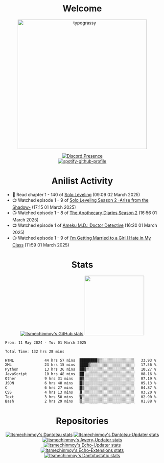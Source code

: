 <div align="center">

# Welcome
<a href="https://github.com/kawarimidoll/typograssy">
    <img alt="typograssy" src="https://typograssy.deno.dev/api?text=%E3%82%88%E3%81%86%E3%81%93%E3%81%9D%E3%81%BF%E3%81%AA%E3%81%95%E3%82%93%20-%20Itsmechinmoy--&&l0=none&l1=82d9d0&l2=027353&l3=038c4c&l4=01402e&bg=none&frame=none&speed=100&comment=" width="421.99">
</a>

[![Discord Presence](https://lanyard.cnrad.dev/api/523539866311720963?theme=dark&bg=Oe1116&animated=false&hideDiscrim=true&borderRadius=30px&hideActivity=whenNotUsed)](https://discord.com/users/523539866311720963)<br>
[![spotify-github-profile](https://spotify-github-profile.kittinanx.com/api/view?uid=31zczwoe3obxakjgkio7anubhkaq&cover_image=true&theme=novatorem&show_offline=true&background_color=121212&interchange=false&bar_color=53b14f&bar_color=ffffff&bar_color_cover=false)](https://spotify-github-profile.vercel.app/api/view?uid=31zczwoe3obxakjgkio7anubhkaq&redirect=true)
</div>

<div align="center">

# Anilist Activity
</div>
<!-- ANILIST_ACTIVITY:start -->

-   📖 Read chapter 1 - 140 of [Solo Leveling](https://anilist.co/manga/105398) (09:09 02 March 2025)
-   📺 Watched episode 1 - 9 of [Solo Leveling Season 2 -Arise from the Shadow-](https://anilist.co/anime/176496) (17:15 01 March 2025)
-   📺 Watched episode 1 - 8 of [The Apothecary Diaries Season 2](https://anilist.co/anime/176301) (16:56 01 March 2025)
-   📺 Watched episode 1 of [Ameku M.D.: Doctor Detective](https://anilist.co/anime/176642) (16:20 01 March 2025)
-   📺 Watched episode 1 - 9 of [I'm Getting Married to a Girl I Hate in My Class](https://anilist.co/anime/178462) (11:59 01 March 2025)

<!-- ANILIST_ACTIVITY:end -->
<div align="center">
    
# Stats
[![Itsmechinmoy's GitHub stats](https://github-readme-stats.vercel.app/api?username=itsmechinmoy&show_icons=true&theme=algolia)](https://github.com/anuraghazra/github-readme-stats)
<img src="https://github-readme-stackoverflow.vercel.app/?userID=25004176&theme=dark" height="194"/>
</div>
<!--START_SECTION:waka-->

```txt
From: 11 May 2024 - To: 01 March 2025

Total Time: 132 hrs 28 mins

HTML              44 hrs 57 mins  ████████▒░░░░░░░░░░░░░░░░   33.93 %
XML               23 hrs 15 mins  ████▒░░░░░░░░░░░░░░░░░░░░   17.56 %
Python            13 hrs 36 mins  ██▓░░░░░░░░░░░░░░░░░░░░░░   10.27 %
JavaScript        10 hrs 48 mins  ██░░░░░░░░░░░░░░░░░░░░░░░   08.16 %
Other             9 hrs 31 mins   █▓░░░░░░░░░░░░░░░░░░░░░░░   07.19 %
JSON              6 hrs 48 mins   █▒░░░░░░░░░░░░░░░░░░░░░░░   05.13 %
C                 6 hrs 27 mins   █▒░░░░░░░░░░░░░░░░░░░░░░░   04.87 %
CSS               4 hrs 13 mins   ▓░░░░░░░░░░░░░░░░░░░░░░░░   03.20 %
Text              3 hrs 50 mins   ▓░░░░░░░░░░░░░░░░░░░░░░░░   02.90 %
Bash              2 hrs 29 mins   ▒░░░░░░░░░░░░░░░░░░░░░░░░   01.88 %
```

<!--END_SECTION:waka-->
<div align="center">

# Repositories
[![Itsmechinmoy's Dantotsu stats](https://github-readme-stats.vercel.app/api/pin/?username=itsmechinmoy&repo=dantotsu&show_icons=true&theme=algolia&description_lines_count=1)](https://github.com/itsmechinmoy/dantotsu)
[![Itsmechinmoy's Dantotsu-Updater stats](https://github-readme-stats.vercel.app/api/pin/?username=itsmechinmoy&repo=dantotsu-updater&show_icons=true&theme=algolia&description_lines_count=1)](https://github.com/itsmechinmoy/dantotsu-updater)
[![Itsmechinmoy's Awery-Updater stats](https://github-readme-stats.vercel.app/api/pin/?username=itsmechinmoy&repo=awery-updater&show_icons=true&theme=algolia&description_lines_count=1)](https://github.com/itsmechinmoy/awery-updater)
[![Itsmechinmoy's Echo-Updater stats](https://github-readme-stats.vercel.app/api/pin/?username=itsmechinmoy&repo=echo-updater&show_icons=true&theme=algolia&description_lines_count=1)](https://github.com/itsmechinmoy/echo-updater)
[![Itsmechinmoy's Echo-Extensions stats](https://github-readme-stats.vercel.app/api/pin/?username=itsmechinmoy&repo=echo-extensions&show_icons=true&theme=algolia&description_lines_count=1)](https://github.com/itsmechinmoy/echo-extensions)
[![Itsmechinmoy's Dantotustatic stats](https://github-readme-stats.vercel.app/api/pin/?username=itsmechinmoy&repo=dantotustatic&show_icons=true&theme=algolia&description_lines_count=1)](https://github.com/itsmechinmoy/dantotustatic)
</div>
